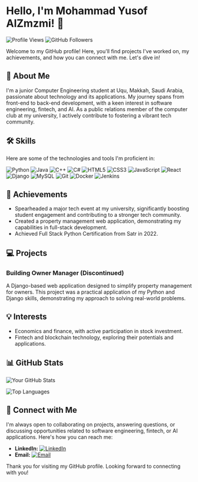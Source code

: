 # Hello, I'm Mohammad Yusof AlZmzmi! 👋

![Profile Views](https://komarev.com/ghpvc/?username=yourGitHubUsername&color=green)
![GitHub Followers](https://img.shields.io/github/followers/yourGitHubUsername?label=Follow&style=social)

Welcome to my GitHub profile! Here, you'll find projects I've worked on, my achievements, and how you can connect with me. Let's dive in!

## 📖 About Me
I'm a junior Computer Engineering student at Uqu, Makkah, Saudi Arabia, passionate about technology and its applications. My journey spans from front-end to back-end development, with a keen interest in software engineering, fintech, and AI. As a public relations member of the computer club at my university, I actively contribute to fostering a vibrant tech community.

## 🛠 Skills
Here are some of the technologies and tools I'm proficient in:

![Python](https://img.shields.io/badge/-Python-black?style=flat-square&logo=python)
![Java](https://img.shields.io/badge/-Java-E34A86?style=flat-square&logo=java)
![C++](https://img.shields.io/badge/-C++-00599C?style=flat-square&logo=c)
![C#](https://img.shields.io/badge/-C%23-239120?style=flat-square&logo=c-sharp)
![HTML5](https://img.shields.io/badge/-HTML5-E34F26?style=flat-square&logo=html5&logoColor=white)
![CSS3](https://img.shields.io/badge/-CSS3-1572B6?style=flat-square&logo=css3)
![JavaScript](https://img.shields.io/badge/-JavaScript-black?style=flat-square&logo=javascript)
![React](https://img.shields.io/badge/-React-black?style=flat-square&logo=react)
![Django](https://img.shields.io/badge/-Django-darkgreen?style=flat-square&logo=django)
![MySQL](https://img.shields.io/badge/-MySQL-black?style=flat-square&logo=mysql)
![Git](https://img.shields.io/badge/-Git-black?style=flat-square&logo=git)
![Docker](https://img.shields.io/badge/-Docker-black?style=flat-square&logo=docker)
![Jenkins](https://img.shields.io/badge/-Jenkins-black?style=flat-square&logo=jenkins)

## 🌟 Achievements
- Spearheaded a major tech event at my university, significantly boosting student engagement and contributing to a stronger tech community.
- Created a property management web application, demonstrating my capabilities in full-stack development.
- Achieved Full Stack Python Certification from Satr in 2022.

## 💻 Projects
### Building Owner Manager (Discontinued)
A Django-based web application designed to simplify property management for owners. This project was a practical application of my Python and Django skills, demonstrating my approach to solving real-world problems.

## 💡 Interests
- Economics and finance, with active participation in stock investment.
- Fintech and blockchain technology, exploring their potentials and applications.

## 📊 GitHub Stats

![Your GitHub Stats](https://github-readme-stats.vercel.app/api?username=yourGitHubUsername&show_icons=true&theme=radical)

![Top Languages](https://github-readme-stats.vercel.app/api/top-langs/?username=yourGitHubUsername&layout=compact&theme=radical)


## 🤝 Connect with Me
I'm always open to collaborating on projects, answering questions, or discussing opportunities related to software engineering, fintech, or AI applications. Here's how you can reach me:

- **LinkedIn:** [![LinkedIn](https://img.shields.io/badge/-Mohammad%20Alzmzmi-blue?style=flat-square&logo=Linkedin&logoColor=white)](https://www.linkedin.com/in/mohammad-alzmzmi)
- **Email:** [![Email](https://img.shields.io/badge/-mhd.yosof%40gmail.com-blue?style=flat-square&logo=Gmail&logoColor=white)](mailto:mhd.yosof@gmail.com)

Thank you for visiting my GitHub profile. Looking forward to connecting with you!

